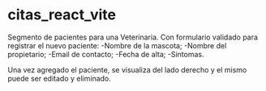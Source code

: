 # citas_react_vite
Segmento de pacientes para una Veterinaria. 
Con formulario validado para registrar el nuevo paciente:
-Nombre de la mascota;
-Nombre del propietario;
-Email de contacto;
-Fecha de alta;
-Sintomas.

Una vez agregado el paciente, se visualiza del lado derecho y el mismo puede ser editado y eliminado.